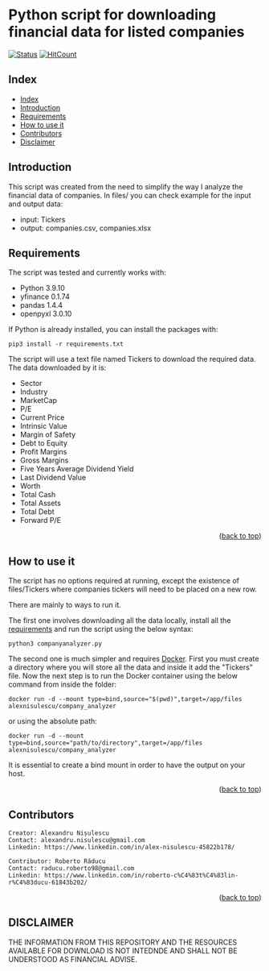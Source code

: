# Python script for downloading financial data for listed companies

[![Status](https://github.com/AlexNisulescu/CompanyAnalyzer/actions/workflows/python-test.yaml/badge.svg)](https://github.com/AlexNisulescu/CompanyAnalyzer/actions/workflows/python-test.yaml) [![HitCount](https://hits.dwyl.com/AlexNisulescu/CompanyAnalyzer.svg?style=flat)](http://hits.dwyl.com/AlexNisulescu/CompanyAnalyzer)
<a name="readme-top"></a>
## Index

* [Index](#index)
* [Introduction](#introduction)
* [Requirements](#requirements)
* [How to use it](#how-to-use-it)
* [Contributors](#contributors)
* [Disclaimer](#disclaimer)

## Introduction

This script was created from the need to simplify the way I analyze the financial data of companies.
In files/ you can check example for the input and output data:

* input: Tickers
* output: companies.csv, companies.xlsx

## Requirements

The script was tested and currently works with:

* Python 3.9.10
* yfinance 0.1.74
* pandas 1.4.4
* openpyxl 3.0.10

If Python is already installed, you can install the packages with:

    pip3 install -r requirements.txt

The script will use a text file named Tickers to download the required data.
The data downloaded by it is:

* Sector
* Industry
* MarketCap
* P/E
* Current Price
* Intrinsic Value
* Margin of Safety
* Debt to Equity
* Profit Margins
* Gross Margins
* Five Years Average Dividend Yield
* Last Dividend Value
* Worth
* Total Cash
* Total Assets
* Total Debt
* Forward P/E

<p align="right">(<a href="#readme-top">back to top</a>)</p>

## How to use it

The script has no options required at running, except the existence of files/Tickers where companies tickers will need to be placed on a new row.

There are mainly to ways to run it. 

The first one involves downloading all the data locally, install all the [requirements](#requirements) and run the script using the below syntax:

    python3 companyanalyzer.py

The second one is much simpler and requires [Docker](https://www.docker.com/). First you must create a directory where you will store all the data and inside it add the "Tickers" file. Now the next step is to run the Docker container using the below command from inside the folder:

    docker run -d --mount type=bind,source="$(pwd)",target=/app/files alexnisulescu/company_analyzer

or using the absolute path:

    docker run -d --mount type=bind,source="path/to/directory",target=/app/files alexnisulescu/company_analyzer

It is essential to create a bind mount in order to have the output on your host.

<p align="right">(<a href="#readme-top">back to top</a>)</p>

## Contributors

    Creator: Alexandru Nișulescu
    Contact: alexandru.nisulescu@gmail.com
    Linkedin: https://www.linkedin.com/in/alex-nisulescu-45822b178/

    Contributor: Roberto Răducu
    Contact: raducu.roberto98@gmail.com
    Linkedin: https://www.linkedin.com/in/roberto-c%C4%83t%C4%83lin-r%C4%83ducu-61843b202/

<p align="right">(<a href="#readme-top">back to top</a>)</p>

## DISCLAIMER

THE INFORMATION FROM THIS REPOSITORY AND THE RESOURCES AVAILABLE FOR DOWNLOAD IS NOT INTEDNDE AND SHALL NOT BE UNDERSTOOD AS FINANCIAL ADVISE.
